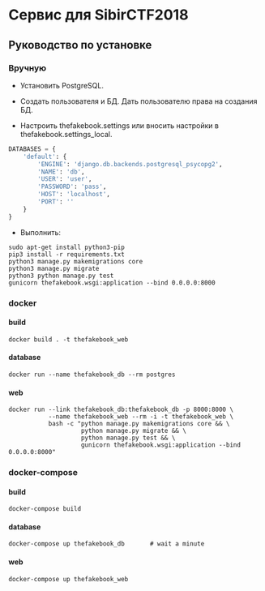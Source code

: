 # Сервис для SibirCTF2018

## Руководство по установке

### Вручную 

- Установить PostgreSQL.

- Создать пользователя и БД. Дать пользователю права на создания БД.

- Настроить thefakebook.settings или вносить настройки в thefakebook.settings_local.

```python
DATABASES = {
    'default': {
        'ENGINE': 'django.db.backends.postgresql_psycopg2',
        'NAME': 'db',
        'USER': 'user',
        'PASSWORD': 'pass',
        'HOST': 'localhost',
        'PORT': ''
    }
}
```

- Выполнить:

```commandline
sudo apt-get install python3-pip
pip3 install -r requirements.txt
python3 manage.py makemigrations core
python3 manage.py migrate
python3 python manage.py test
gunicorn thefakebook.wsgi:application --bind 0.0.0.0:8000
```

### docker

#### build

```commandline
docker build . -t thefakebook_web
```

#### database

```commandline
docker run --name thefakebook_db --rm postgres
```

#### web

```commandline
docker run --link thefakebook_db:thefakebook_db -p 8000:8000 \
           --name thefakebook_web --rm -i -t thefakebook_web \
           bash -c "python manage.py makemigrations core && \
                    python manage.py migrate && \
                    python manage.py test && \
                    gunicorn thefakebook.wsgi:application --bind 0.0.0.0:8000"
```

### docker-compose

#### build

```commandline
docker-compose build
```

#### database

```commandline
docker-compose up thefakebook_db       # wait a minute 
```

#### web


```commandline
docker-compose up thefakebook_web
```